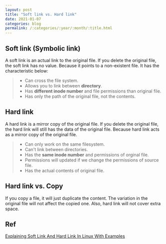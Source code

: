 ```yaml
---
layout: post
title: "Soft link vs. Hard link"
date: 2021-01-07
categories: blog
permalink: /:categories/:year/:month/:title.html
---
```


## Soft link (Symbolic link)
A soft link is an actual link to the original file. If you delete the original file, the soft link has no value. Because it points to a non-existent file. It has the characteristic below:

> - Can cross the file system.
> - Allows you to link between **directory**.
> - Has **different inode number** and file permissions than original file.
> - Has only the path of the original file, not the contents.


## Hard link
A hard link is a mirror copy of the original file. If you delete the original file, the hard link will still has the data of the original file. Because hard link acts as a mirror copy of the original file.

> - Can only work on the same filesystem.
> - Can't link between directories.
> - Has the **same inode number** and permissions of orginal file.
> - Permissions will updated if we change the permissions of source file.
> - Has the actual contents of original file.


## Hard link vs. Copy
If you copy a file, it will just duplicate the content. The variation in the original file will not affect the copied one. Also, hard link will not cover extra space.

## Ref
[Explaining Soft Link And Hard Link In Linux With Examples](https://ostechnix.com/explaining-soft-link-and-hard-link-in-linux-with-examples)

